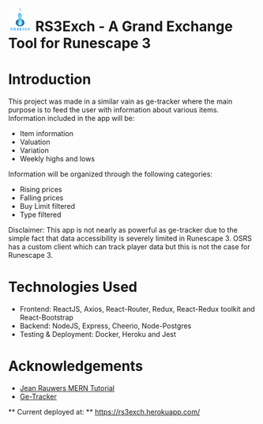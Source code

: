 # ![alt text](https://github.com/JKal24/RS3Merch/blob/main/client/src/assets/rs3exch_logo_small.png) RS3Exch - A Grand Exchange Tool for Runescape 3

# Introduction

This project was made in a similar vain as ge-tracker where the main purpose is to feed the user with information about various items. 
Information included in the app will be:
* Item information
* Valuation
* Variation
* Weekly highs and lows

Information will be organized through the following categories:
* Rising prices
* Falling prices
* Buy Limit filtered
* Type filtered

Disclaimer: This app is not nearly as powerful as ge-tracker due to the simple fact that data accessibility is severely limited in Runescape 3.
OSRS has a custom client which can track player data but this is not the case for Runescape 3.

# Technologies Used

* Frontend: ReactJS, Axios, React-Router, Redux, React-Redux toolkit and React-Bootstrap
* Backend: NodeJS, Express, Cheerio, Node-Postgres
* Testing & Deployment: Docker, Heroku and Jest

# Acknowledgements

* [Jean Rauwers MERN Tutorial](https://github.com/jeanrauwers/mern-course-bootcamp)
* [Ge-Tracker](https://www.ge-tracker.com/)

** Current deployed at: ** https://rs3exch.herokuapp.com/